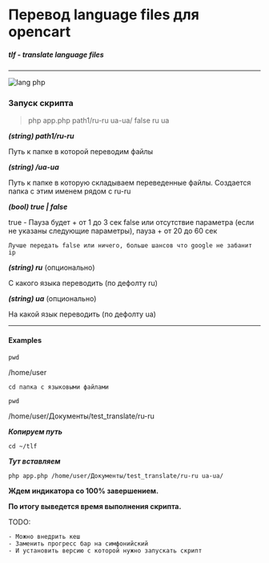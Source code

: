 # Перевод language files для opencart

##### tlf - translate language files

---
![lang php](https://img.shields.io/badge/-PHP-blue)


### Запуск скрипта

> php app.php path1/ru-ru ua-ua/ false ru ua

***(string) path1/ru-ru***

Путь к папке в которой переводим файлы

***(string) /ua-ua***

Путь к папке в которую складываем переведенные файлы.
Создается папка с этим именем рядом с ru-ru

***(bool) true | false***

true - Пауза будет + от 1 до 3 сек 
false или отсутствие параметра (если не указаны следующие параметры), пауза + от 20 до 60 сек

`Лучше передать false или ничего, больше шансов что google не забанит ip`

***(string) ru*** (опционально)

С какого языка переводить (по дефолту ru)

***(string) ua*** (опционально)

На какой язык переводить (по дефолту ua)

---
#### Examples

``pwd``

/home/user

``cd папка с языковыми файлами``

``pwd``

/home/user/Документы/test_translate/ru-ru

***Копируем путь***

``cd ~/tlf``

***Тут вставляем***

``php app.php /home/user/Документы/test_translate/ru-ru ua-ua/``

**Ждем индикатора со 100% завершением.**

**По итогу выведется время выполнения скрипта.**


TODO:

    - Можно внедрить кеш
    - Заменить прогресс бар на симфонийский
    - И установить версию с которой нужно запускать скрипт
